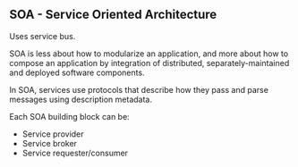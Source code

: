 SOA - Service Oriented Architecture
-

Uses service bus.

SOA is less about how to modularize an application,
and more about how to compose an application by integration
of distributed, separately-maintained and deployed software components.

In SOA, services use protocols that describe how they pass
and parse messages using description metadata.

Each SOA building block can be:

* Service provider
* Service broker
* Service requester/consumer
